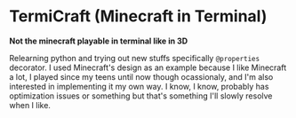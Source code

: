 # TermiCraft (Minecraft in Terminal)

**Not the minecraft playable in terminal like in 3D**

Relearning python and trying out new stuffs specifically `@properties` decorator. I used Minecraft's design as an example because I like Minecraft a lot, I played since my teens until now though ocassionaly, and I'm also interested in implementing it my own way. I know, I know, probably has optimization issues or something but that's something I'll slowly resolve when I like.
